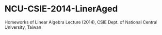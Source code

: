 # NCU-CSIE-2014-LinerAged

Homeworks of Linear Algebra Lecture (2014), CSIE Dept. of National Central University, Taiwan
